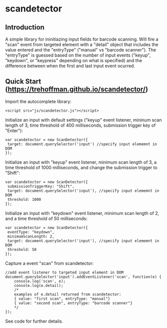 # scandetector

## Introduction

A simple library for ininitiazing input fields for barcode scanning.  Will fire a "scan" event from targeted element with a "detail" object that includes the value entered and the "entryType" ("manual" vs "barcode scanner").  The "entryType" is guessed based on the number of input events ("keyup", "keydown", or "keypress" depending on what is specified) and the difference between when the first and last input event ocurred.

## Quick Start (https://trehoffman.github.io/scandetector/)

Import the autocomplete library:

```
<script src="js/scandetector.js"></script>
```

Initialize an input with default settings ("keyup" event listener, mininum scan length of 3, time threshold of 400 milliseconds, submission trigger key of "Enter"):

```
var scandetector = new ScanDetector({
 target: document.querySelector('input') //specify input elememnt in DOM
});
```

Initialize an input with "keyup" event listener, minimum scan length of 3, a time threshold of 1000 milliseconds, and change the submission trigger to "Shift":

```
var scandetector = new ScanDetector({
 submissionTriggerKey: "Shift",
 target: document.querySelector('input'), //specify input elememnt in DOM
 threshold: 1000
});
```

Initialize an input with "keydown" event listener, minimum scan length of 2, and a time threshold of 50 milliseconds:

```
var scandetector = new ScanDetector({
 eventType: "keydown",
 minimumScanLength: 2,
 target: document.querySelector('input'), //specify input elememnt in DOM
 threshold: 50
});
```

Capture a event "scan" from scandetector:

```
//add event listener to targeted input element in DOM
document.querySelector('input').addEventListener('scan', function(e) {
	console.log('scan', e);
	console.log(e.detail);
	/*
	examples of e.detail returned from scandetector:
	{ value: "first scan", entryType: "manual"}
	{ value: "second scan", entryType: "barcode scanner"} 
	*/
});
```

See code for further details.
